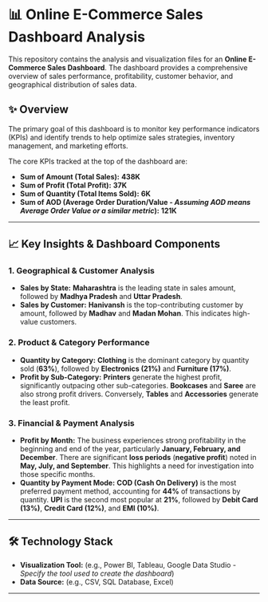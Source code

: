 # 📊 Online E-Commerce Sales Dashboard Analysis

This repository contains the analysis and visualization files for an **Online E-Commerce Sales Dashboard**. The dashboard provides a comprehensive overview of sales performance, profitability, customer behavior, and geographical distribution of sales data.

## ✨ Overview

The primary goal of this dashboard is to monitor key performance indicators (KPIs) and identify trends to help optimize sales strategies, inventory management, and marketing efforts.

The core KPIs tracked at the top of the dashboard are:
* **Sum of Amount (Total Sales):** **438K**
* **Sum of Profit (Total Profit):** **37K**
* **Sum of Quantity (Total Items Sold):** **6K**
* **Sum of AOD (Average Order Duration/Value - *Assuming AOD means Average Order Value or a similar metric*):** **121K**

---

## 📈 Key Insights & Dashboard Components

### 1. Geographical & Customer Analysis
* **Sales by State:** **Maharashtra** is the leading state in sales amount, followed by **Madhya Pradesh** and **Uttar Pradesh**.
* **Sales by Customer:** **Hanivansh** is the top-contributing customer by amount, followed by **Madhav** and **Madan Mohan**. This indicates high-value customers.

### 2. Product & Category Performance
* **Quantity by Category:** **Clothing** is the dominant category by quantity sold (**63%**), followed by **Electronics (21%)** and **Furniture (17%)**.
* **Profit by Sub-Category:** **Printers** generate the highest profit, significantly outpacing other sub-categories. **Bookcases** and **Saree** are also strong profit drivers. Conversely, **Tables** and **Accessories** generate the least profit.

### 3. Financial & Payment Analysis
* **Profit by Month:** The business experiences strong profitability in the beginning and end of the year, particularly **January, February, and December**. There are significant **loss periods** (**negative profit**) noted in **May, July, and September**. This highlights a need for investigation into those specific months.
* **Quantity by Payment Mode:** **COD (Cash On Delivery)** is the most preferred payment method, accounting for **44%** of transactions by quantity. **UPI** is the second most popular at **21%**, followed by **Debit Card (13%)**, **Credit Card (12%)**, and **EMI (10%)**.

---

## 🛠️ Technology Stack

* **Visualization Tool:** (e.g., Power BI, Tableau, Google Data Studio - *Specify the tool used to create the dashboard*)
* **Data Source:** (e.g., CSV, SQL Database, Excel)

---

